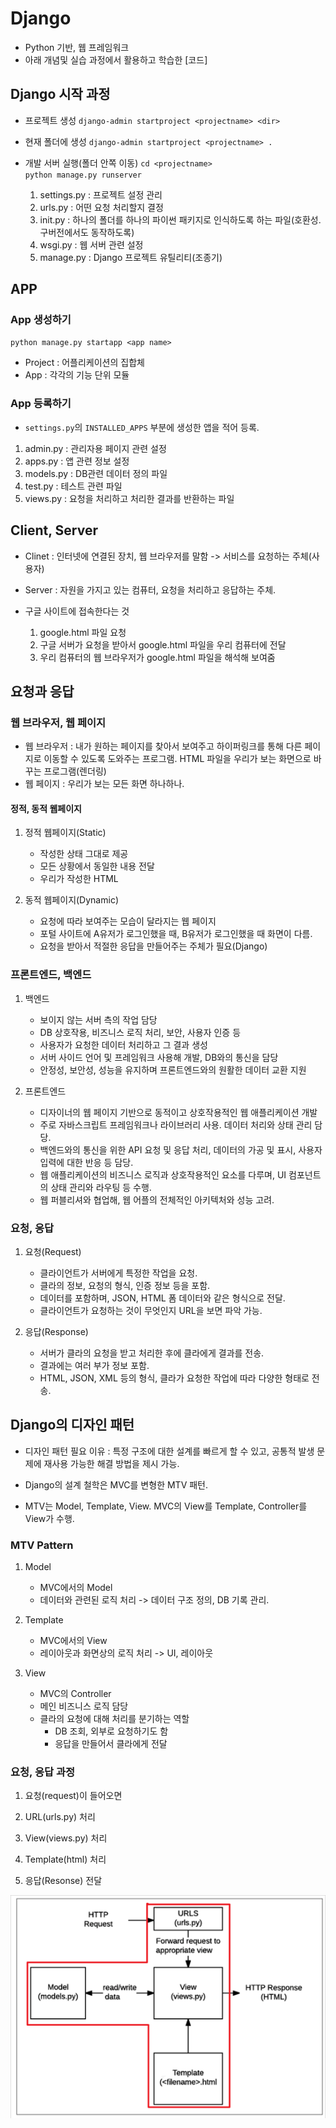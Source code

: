 # Django

- Python 기반, 웹 프레임워크
- 아래 개념및 실습 과정에서 활용하고 학습한 [코드]

## Django 시작 과정

- 프로젝트 생성
    `django-admin startproject <projectname> <dir>`  

- 현재 폴더에 생성
    `django-admin startproject <projectname> .`  

- 개발 서버 실행(폴더 안쪽 이동)
    `cd <projectname>`  
    `python manage.py runserver`  

    1. settings.py : 프로젝트 설정 관리
    2. urls.py : 어떤 요청 처리할지 결정
    3. init.py : 하나의 폴더를 하나의 파이썬 패키지로 인식하도록 하는 파일(호환성. 구버전에서도 동작하도록)
    4. wsgi.py : 웹 서버 관련 설정
    5. manage.py :  Django 프로젝트 유틸리티(조종기)

## APP

### App 생성하기

`python manage.py startapp <app name>`  

- Project : 어플리케이션의 집합체
- App : 각각의 기능 단위 모듈

### App 등록하기

- `settings.py`의 `INSTALLED_APPS` 부분에 생성한 앱을 적어 등록.

1. admin.py : 관리자용 페이지 관련 설정
2. apps.py : 앱 관련 정보 설정
3. models.py : DB관련 데이터 정의 파일
4. test.py : 테스트 관련 파일
5. views.py : 요청을 처리하고 처리한 결과를 반환하는 파일

## Client, Server

- Clinet : 인터넷에 연결된 장치, 웹 브라우저를 말함 -> 서비스를 요청하는 주체(사용자)
- Server : 자원을 가지고 있는 컴퓨터, 요청을 처리하고 응답하는 주체.

- 구글 사이트에 접속한다는 것

    1. google.html 파일 요청
    2. 구글 서버가 요청을 받아서 google.html 파일을 우리 컴퓨터에 전달
    3. 우리 컴퓨터의 웹 브라우저가 google.html 파일을 해석해 보여줌

## 요청과 응답

### 웹 브라우저, 웹 페이지

- 웹 브라우저 : 내가 원하는 페이지를 찾아서 보여주고 하이퍼링크를 통해 다른 페이지로 이동할 수 있도록 도와주는 프로그램. HTML 파일을 우리가 보는 화면으로 바꾸는 프로그램(렌더링)
- 웹 페이지 : 우리가 보는 모든 화면 하나하나.

#### 정적, 동적 웹페이지

1. 정적 웹페이지(Static)
    - 작성한 상태 그대로 제공
    - 모든 상황에서 동일한 내용 전달
    - 우리가 작성한 HTML

2. 동적 웹페이지(Dynamic)
    - 요청에 따라 보여주는 모습이 달라지는 웹 페이지
    - 포털 사이트에 A유저가 로그인했을 때, B유저가 로그인했을 때 화면이 다름.
    - 요청을 받아서 적절한 응답을 만들어주는 주체가 필요(Django)

### 프론트엔드, 백엔드

1. 백엔드
    - 보이지 않는 서버 측의 작업 담당
    - DB 상호작용, 비즈니스 로직 처리, 보안, 사용자 인증 등
    - 사용자가 요청한 데이터 처리하고 그 결과 생성
    - 서버 사이드 언어 및 프레임워크 사용해 개발, DB와의 통신을 담당
    - 안정성, 보안성, 성능을 유지하며 프론트엔드와의 원활한 데이터 교환 지원

2. 프론트엔드
    - 디자이너의 웹 페이지 기반으로 동적이고 상호작용적인 웹 애플리케이션 개발
    - 주로 자바스크립트 프레임워크나 라이브러리 사용. 데이터 처리와 상태 관리 담당.
    - 백엔드와의 통신을 위한 API 요청 및 응답 처리, 데이터의 가공 및 표시, 사용자 입력에 대한 반응 등 담당.
    - 웹 애플리케이션의 비즈니스 로직과 상호작용적인 요소를 다루며, UI 컴포넌트의 상태 관리와 라우팅 등 수행.
    - 웹 퍼블리셔와 협업해, 웹 어플의 전체적인 아키텍처와 성능 고려.

### 요청, 응답

1. 요청(Request)
    - 클라이언트가 서버에게 특정한 작업을 요청.
    - 클라의 정보, 요청의 형식, 인증 정보 등을 포함.
    - 데이터를 포함하며, JSON, HTML 폼 데이터와 같은 형식으로 전달.
    - 클라이언트가 요청하는 것이 무엇인지 URL을 보면 파악 가능.

2. 응답(Response)
    - 서버가 클라의 요청을 받고 처리한 후에 클라에게 결과를 전송.
    - 결과에는 여러 부가 정보 포함.
    - HTML, JSON, XML 등의 형식, 클라가 요청한 작업에 따라 다양한 형태로 전송.

## Django의 디자인 패턴

- 디자인 패턴 필요 이유 :
    특정 구조에 대한 설계를 빠르게 할 수 있고, 공통적 발생 문제에 재사용 가능한 해결 방법을 제시 가능.

- Django의 설계 철학은 MVC를 변형한 MTV 패턴.

- MTV는 Model, Template, View. MVC의 View를 Template, Controller를 View가 수행.

### MTV Pattern

1. Model
    - MVC에서의 Model
    - 데이터와 관련된 로직 처리 -> 데이터 구조 정의, DB 기록 관리.

2. Template
    - MVC에서의 View
    - 레이아웃과 화면상의 로직 처리 -> UI, 레이아웃

3. View
    - MVC의 Controller
    - 메인 비즈니스 로직 담당
    - 클라의 요청에 대해 처리를 분기하는 역할
        - DB 조회, 외부로 요청하기도 함
        - 응답을 만들어서 클라에게 전달

### 요청, 응답 과정

1. 요청(request)이 들어오면

2. URL(urls.py) 처리

3. View(views.py) 처리

4. Template(html) 처리

5. 응답(Resonse) 전달

![Request-Response](./image/Request-Response.png)  
